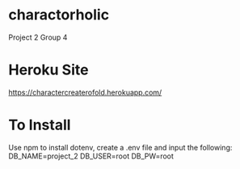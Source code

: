 # charactorholic

Project 2 Group 4

# Heroku Site
https://charactercreaterofold.herokuapp.com/


# To Install
Use npm to install dotenv, create a .env file and input the following:
  DB_NAME=project_2
  DB_USER=root
  DB_PW=root
